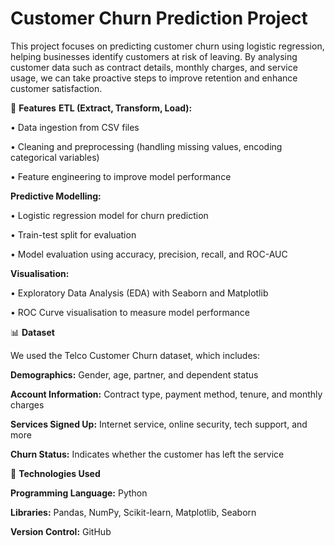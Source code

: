 # Customer Churn Prediction Project

This project focuses on predicting customer churn using logistic regression, helping businesses identify customers at risk of leaving. 
By analysing customer data such as contract details, monthly charges, and service usage, we can take proactive steps to improve retention and enhance customer satisfaction.

🚀 **Features**
**ETL (Extract, Transform, Load):**

• Data ingestion from CSV files

• Cleaning and preprocessing (handling missing values, encoding categorical variables)

• Feature engineering to improve model performance

**Predictive Modelling:**

• Logistic regression model for churn prediction

• Train-test split for evaluation

• Model evaluation using accuracy, precision, recall, and ROC-AUC

**Visualisation:**

• Exploratory Data Analysis (EDA) with Seaborn and Matplotlib

• ROC Curve visualisation to measure model performance

📊 **Dataset**

We used the Telco Customer Churn dataset, which includes:

**Demographics:** Gender, age, partner, and dependent status

**Account Information:** Contract type, payment method, tenure, and monthly charges

**Services Signed Up:** Internet service, online security, tech support, and more

**Churn Status:** Indicates whether the customer has left the service

🔧 **Technologies Used**

**Programming Language:** Python

**Libraries:** Pandas, NumPy, Scikit-learn, Matplotlib, Seaborn

**Version Control:** GitHub
